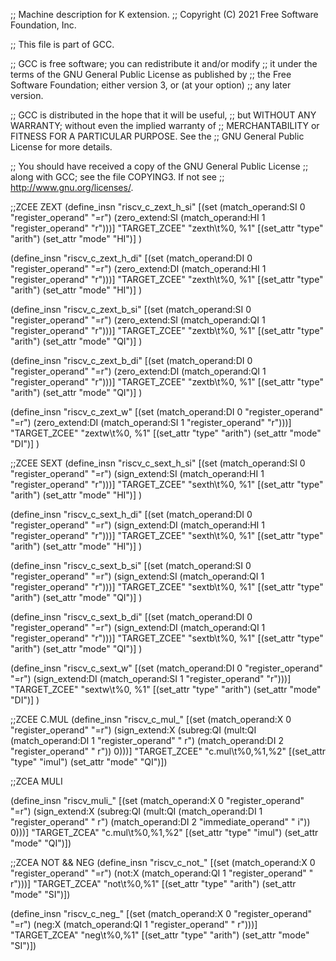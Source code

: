 ;; Machine description for K extension.
;; Copyright (C) 2021 Free Software Foundation, Inc.

;; This file is part of GCC.

;; GCC is free software; you can redistribute it and/or modify
;; it under the terms of the GNU General Public License as published by
;; the Free Software Foundation; either version 3, or (at your option)
;; any later version.

;; GCC is distributed in the hope that it will be useful,
;; but WITHOUT ANY WARRANTY; without even the implied warranty of
;; MERCHANTABILITY or FITNESS FOR A PARTICULAR PURPOSE.  See the
;; GNU General Public License for more details.

;; You should have received a copy of the GNU General Public License
;; along with GCC; see the file COPYING3.  If not see
;; <http://www.gnu.org/licenses/>.

;;ZCEE ZEXT
(define_insn "riscv_c_zext_h_si"
  [(set (match_operand:SI		  0 "register_operand" "=r")
	(zero_extend:SI (match_operand:HI 1 "register_operand" "r")))]
  "TARGET_ZCEE"
  "zexth\t%0, %1"
  [(set_attr "type" "arith")
   (set_attr "mode" "HI")]
)

(define_insn "riscv_c_zext_h_di"
  [(set (match_operand:DI		  0 "register_operand" "=r")
	(zero_extend:DI (match_operand:HI 1 "register_operand" "r")))]
  "TARGET_ZCEE"
  "zexth\t%0, %1"
  [(set_attr "type" "arith")
   (set_attr "mode" "HI")]
)

(define_insn "riscv_c_zext_b_si"
  [(set (match_operand:SI		  0 "register_operand" "=r")
	(zero_extend:SI (match_operand:QI 1 "register_operand" "r")))]
  "TARGET_ZCEE"
  "zextb\t%0, %1"
  [(set_attr "type" "arith")
   (set_attr "mode" "QI")]
)

(define_insn "riscv_c_zext_b_di"
  [(set (match_operand:DI		  0 "register_operand" "=r")
	(zero_extend:DI (match_operand:QI 1 "register_operand" "r")))]
  "TARGET_ZCEE"
  "zextb\t%0, %1"
  [(set_attr "type" "arith")
   (set_attr "mode" "QI")]
)

(define_insn "riscv_c_zext_w"
  [(set (match_operand:DI		  0 "register_operand" "=r")
	(zero_extend:DI (match_operand:SI 1 "register_operand" "r")))]
  "TARGET_ZCEE"
  "zextw\t%0, %1"
  [(set_attr "type" "arith")
   (set_attr "mode" "DI")]
)

;;ZCEE SEXT
(define_insn "riscv_c_sext_h_si"
  [(set (match_operand:SI		  0 "register_operand" "=r")
	(sign_extend:SI (match_operand:HI 1 "register_operand" "r")))]
  "TARGET_ZCEE"
  "sexth\t%0, %1"
  [(set_attr "type" "arith")
   (set_attr "mode" "HI")]
)

(define_insn "riscv_c_sext_h_di"
  [(set (match_operand:DI		  0 "register_operand" "=r")
	(sign_extend:DI (match_operand:HI 1 "register_operand" "r")))]
  "TARGET_ZCEE"
  "sexth\t%0, %1"
  [(set_attr "type" "arith")
   (set_attr "mode" "HI")]
)

(define_insn "riscv_c_sext_b_si"
  [(set (match_operand:SI		  0 "register_operand" "=r")
	(sign_extend:SI (match_operand:QI 1 "register_operand" "r")))]
  "TARGET_ZCEE"
  "sextb\t%0, %1"
  [(set_attr "type" "arith")
   (set_attr "mode" "QI")]
)

(define_insn "riscv_c_sext_b_di"
  [(set (match_operand:DI		  0 "register_operand" "=r")
	(sign_extend:DI (match_operand:QI 1 "register_operand" "r")))]
  "TARGET_ZCEE"
  "sextb\t%0, %1"
  [(set_attr "type" "arith")
   (set_attr "mode" "QI")]
)

(define_insn "riscv_c_sext_w"
  [(set (match_operand:DI		  0 "register_operand" "=r")
	(sign_extend:DI (match_operand:SI 1 "register_operand" "r")))]
  "TARGET_ZCEE"
  "sextw\t%0, %1"
  [(set_attr "type" "arith")
   (set_attr "mode" "DI")]
)

;;ZCEE C.MUL
(define_insn "riscv_c_mul_<mode>"
  [(set (match_operand:X                       0 "register_operand" "=r")
	(sign_extend:X
	  (subreg:QI (mult:QI (match_operand:DI 1 "register_operand" " r")
			      (match_operand:DI 2 "register_operand" " r"))
		     0)))]
  "TARGET_ZCEE"
  "c.mul\t%0,%1,%2"
  [(set_attr "type" "imul")
   (set_attr "mode" "QI")])

;;ZCEA MULI

(define_insn "riscv_muli_<mode>"
  [(set (match_operand:X                       0 "register_operand" "=r")
	(sign_extend:X
	  (subreg:QI (mult:QI (match_operand:DI 1 "register_operand" " r")
			      (match_operand:DI 2 "immediate_operand" " i"))
		     0)))]
  "TARGET_ZCEA"
  "c.mul\t%0,%1,%2"
  [(set_attr "type" "imul")
   (set_attr "mode" "QI")])


;;ZCEA NOT && NEG
(define_insn "riscv_c_not_<mode>"
  [(set (match_operand:X         0 "register_operand" "=r")
	(not:X (match_operand:QI 1 "register_operand" " r")))]
  "TARGET_ZCEA"
  "not\t%0,%1"
  [(set_attr "type" "arith")
   (set_attr "mode" "SI")])

(define_insn "riscv_c_neg_<mode>"
  [(set (match_operand:X         0 "register_operand" "=r")
	(neg:X (match_operand:QI 1 "register_operand" " r")))]
  "TARGET_ZCEA"
  "neg\t%0,%1"
  [(set_attr "type" "arith")
   (set_attr "mode" "SI")])